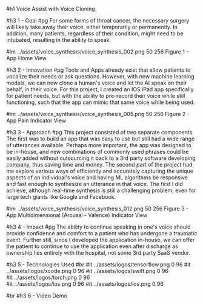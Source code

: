 #h1 Voice Assist with Voice Cloning

#h3 1 - Goal
#pg For some forms of throat cancer, the necessary surgery will likely take away their voice, either temporarily or permanently. In addition, many patients, regardless of their condition, might need to be intubated, resulting in the ability to speak. 

#im ../assets/voice_synthesis/voice_synthesis_002.png 50 256 Figure 1 - App Home View

#h3 2 - Innovation
#pg Tools and Apps already exist that allow patients to vocalize their needs or ask questions. However, with new machine learning models, we can now clone a human's voice and let the AI speak on their behalf, in their voice. For this project, I created an IOS iPad app specifically for patient needs, but with the ability to pre-record their voice while still functioning, such that the app can mimic that same voice while being used. 

#im ../assets/voice_synthesis/voice_synthesis_005.png 50 256 Figure 2 - App Pain Indicator View

#h3 3 - Approach
#pg This project consisted of two separate components. The first was to build an app that was easy to use but still had a wide range of utterances available. Perhaps more important, the app was designed to be in-house, and new combinations of commonly used phrases could be easily added without outsourcing it back to a 3rd party software developing company, thus saving time and money. The second part of the project had me explore various ways of efficiently and accurately capturing the unique aspects of an individual's voice and having ML algorithms be responsive and fast enough to synthesize an utterance in that voice. The first I did achieve, although real-time synthesis is still a challenging problem, even for large tech giants like Google and Facebook. 

#im ../assets/voice_synthesis/voice_synthesis_012.png 50 256 Figure 3 - App Multidimensional (Arousal - Valence) Indicator View

#h3 4 - Impact
#pg The ability to continue speaking in one's voice should provide confidence and comfort to a patient who has undergone a traumatic event. Further still, since I developed the application in-house, we can offer the patient to continue to use the application even after discharge as ownership lies entirely with the hospital, not some 3rd party SaaS vendor.

#h3 5 - Technologies Used
#br 
#it ../assets/logos/tensorflow.png 0 96 
#it ../assets/logos/xcode.png 0 96 
#it ../assets/logos/swift.png 0 96  
#it ../assets/logos/torch.png 0 96  
#it ../assets/logos/ios.png 0 96 
#it ../assets/logos/ios.png 0 96 

#br 
#h3 6 - Video Demo
